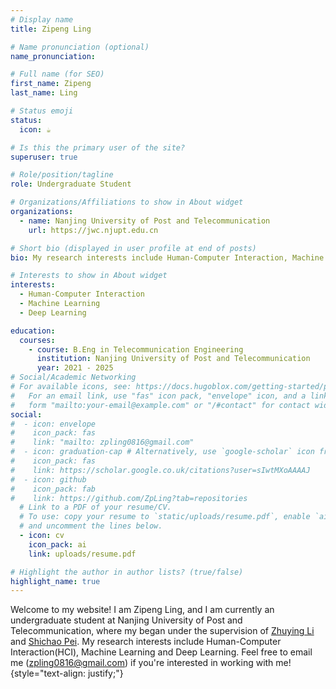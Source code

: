 ```yaml
---
# Display name
title: Zipeng Ling

# Name pronunciation (optional)
name_pronunciation:

# Full name (for SEO)
first_name: Zipeng
last_name: Ling

# Status emoji
status:
  icon: ☕️

# Is this the primary user of the site?
superuser: true

# Role/position/tagline
role: Undergraduate Student

# Organizations/Affiliations to show in About widget
organizations:
  - name: Nanjing University of Post and Telecommunication
    url: https://jwc.njupt.edu.cn

# Short bio (displayed in user profile at end of posts)
bio: My research interests include Human-Computer Interaction, Machine Learning and Deep Learning.

# Interests to show in About widget
interests:
  - Human-Computer Interaction
  - Machine Learning
  - Deep Learning

education:
  courses:
    - course: B.Eng in Telecommunication Engineering
      institution: Nanjing University of Post and Telecommunication
      year: 2021 - 2025
# Social/Academic Networking
# For available icons, see: https://docs.hugoblox.com/getting-started/page-builder/#icons
#   For an email link, use "fas" icon pack, "envelope" icon, and a link in the
#   form "mailto:your-email@example.com" or "/#contact" for contact widget.
social:
#  - icon: envelope
#    icon_pack: fas
#    link: "mailto: zpling0816@gmail.com"
#  - icon: graduation-cap # Alternatively, use `google-scholar` icon from `ai` icon pack
#    icon_pack: fas
#    link: https://scholar.google.co.uk/citations?user=sIwtMXoAAAAJ
#  - icon: github
#    icon_pack: fab
#    link: https://github.com/ZpLing?tab=repositories
  # Link to a PDF of your resume/CV.
  # To use: copy your resume to `static/uploads/resume.pdf`, enable `ai` icons in `params.yaml`,
  # and uncomment the lines below.
  - icon: cv
    icon_pack: ai
    link: uploads/resume.pdf

# Highlight the author in author lists? (true/false)
highlight_name: true
---
```


Welcome to my website! I am Zipeng Ling, and I am currently an undergraduate student at Nanjing University of Post and Telecommunication, where my began under the supervision of [Zhuying Li](https://zhuyingli.info/) and [Shichao Pei](https://scpei.github.io/). My research interests include Human-Computer Interaction(HCI), Machine Learning and Deep Learning. Feel free to email me (zpling0816@gmail.com) if you're interested in working with me! 
{style="text-align: justify;"}
